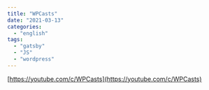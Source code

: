 ```yaml
---
title: "WPCasts"
date: "2021-03-13"
categories:
  - "english"
tags:
  - "gatsby"
  - "JS"
  - "wordpress"
---
```


[https://youtube.com/c/WPCasts](https://youtube.com/c/WPCasts)
